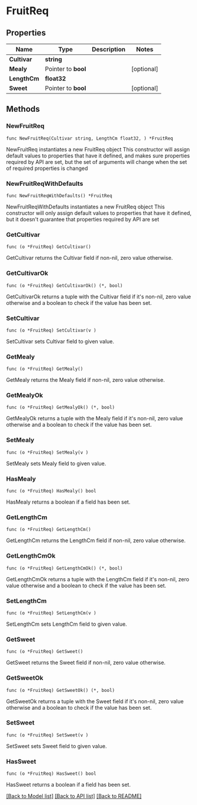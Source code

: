 # FruitReq

## Properties

Name | Type | Description | Notes
------------ | ------------- | ------------- | -------------
**Cultivar** | **string** |  | 
**Mealy** | Pointer to **bool** |  | [optional] 
**LengthCm** | **float32** |  | 
**Sweet** | Pointer to **bool** |  | [optional] 

## Methods

### NewFruitReq

`func NewFruitReq(Cultivar string, LengthCm float32, ) *FruitReq`

NewFruitReq instantiates a new FruitReq object
This constructor will assign default values to properties that have it defined,
and makes sure properties required by API are set, but the set of arguments
will change when the set of required properties is changed

### NewFruitReqWithDefaults

`func NewFruitReqWithDefaults() *FruitReq`

NewFruitReqWithDefaults instantiates a new FruitReq object
This constructor will only assign default values to properties that have it defined,
but it doesn't guarantee that properties required by API are set

### GetCultivar

`func (o *FruitReq) GetCultivar() `

GetCultivar returns the Cultivar field if non-nil, zero value otherwise.

### GetCultivarOk

`func (o *FruitReq) GetCultivarOk() (*, bool)`

GetCultivarOk returns a tuple with the Cultivar field if it's non-nil, zero value otherwise
and a boolean to check if the value has been set.

### SetCultivar

`func (o *FruitReq) SetCultivar(v )`

SetCultivar sets Cultivar field to given value.


### GetMealy

`func (o *FruitReq) GetMealy() `

GetMealy returns the Mealy field if non-nil, zero value otherwise.

### GetMealyOk

`func (o *FruitReq) GetMealyOk() (*, bool)`

GetMealyOk returns a tuple with the Mealy field if it's non-nil, zero value otherwise
and a boolean to check if the value has been set.

### SetMealy

`func (o *FruitReq) SetMealy(v )`

SetMealy sets Mealy field to given value.

### HasMealy

`func (o *FruitReq) HasMealy() bool`

HasMealy returns a boolean if a field has been set.

### GetLengthCm

`func (o *FruitReq) GetLengthCm() `

GetLengthCm returns the LengthCm field if non-nil, zero value otherwise.

### GetLengthCmOk

`func (o *FruitReq) GetLengthCmOk() (*, bool)`

GetLengthCmOk returns a tuple with the LengthCm field if it's non-nil, zero value otherwise
and a boolean to check if the value has been set.

### SetLengthCm

`func (o *FruitReq) SetLengthCm(v )`

SetLengthCm sets LengthCm field to given value.


### GetSweet

`func (o *FruitReq) GetSweet() `

GetSweet returns the Sweet field if non-nil, zero value otherwise.

### GetSweetOk

`func (o *FruitReq) GetSweetOk() (*, bool)`

GetSweetOk returns a tuple with the Sweet field if it's non-nil, zero value otherwise
and a boolean to check if the value has been set.

### SetSweet

`func (o *FruitReq) SetSweet(v )`

SetSweet sets Sweet field to given value.

### HasSweet

`func (o *FruitReq) HasSweet() bool`

HasSweet returns a boolean if a field has been set.


[[Back to Model list]](../README.md#documentation-for-models) [[Back to API list]](../README.md#documentation-for-api-endpoints) [[Back to README]](../README.md)


